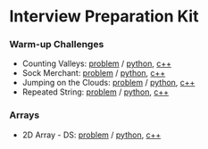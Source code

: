 # Interview Preparation Kit
### Warm-up Challenges
* Counting Valleys: [problem](https://www.hackerrank.com/challenges/counting-valleys/problem) / [python](https://github.com/kimkyeongnam/Algorithm/blob/master/HackerRank/Interview%20Preparation%20Kit/Warm-up%20Challenges/Counting%20Valleys.py), [c++](https://github.com/kimkyeongnam/Algorithm/blob/master/HackerRank/Interview%20Preparation%20Kit/Warm-up%20Challenges/Counting%20Valleys.cpp)
* Sock Merchant: [problem](https://www.hackerrank.com/challenges/sock-merchant/problem) / [python](https://github.com/kimkyeongnam/Algorithm/blob/master/HackerRank/Interview%20Preparation%20Kit/Warm-up%20Challenges/Sock%20Merchant.py), [c++](https://github.com/kimkyeongnam/Algorithm/blob/master/HackerRank/Interview%20Preparation%20Kit/Warm-up%20Challenges/Sock%20Merchant.cpp)
* Jumping on the Clouds: [problem](https://www.hackerrank.com/challenges/jumping-on-the-clouds/problem) / [python](https://github.com/kimkyeongnam/Algorithm/blob/master/HackerRank/Interview%20Preparation%20Kit/Warm-up%20Challenges/Jumping%20on%20the%20Clouds.py), [c++](https://github.com/kimkyeongnam/Algorithm/blob/master/HackerRank/Interview%20Preparation%20Kit/Warm-up%20Challenges/Jumping%20on%20the%20Clouds.cpp)
* Repeated String: [problem](https://www.hackerrank.com/challenges/repeated-string/problem) / [python](https://github.com/kimkyeongnam/Algorithm/blob/master/HackerRank/Interview%20Preparation%20Kit/Warm-up%20Challenges/Repeated%20String.py), [c++](https://github.com/kimkyeongnam/Algorithm/blob/master/HackerRank/Interview%20Preparation%20Kit/Warm-up%20Challenges/Repeated%20String.cpp)
### Arrays
* 2D Array - DS: [problem](https://www.hackerrank.com/challenges/2d-array/problem) / [python](https://github.com/kimkyeongnam/Algorithm/blob/master/HackerRank/Interview%20Preparation%20Kit/Arrays/2D%20Array%20-%20DS.py), [c++](https://github.com/kimkyeongnam/Algorithm/blob/master/HackerRank/Interview%20Preparation%20Kit/Arrays/2D%20Array%20-%20DS.cpp)
